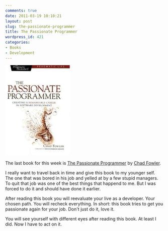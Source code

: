 ```yaml
---
comments: true
date: 2011-03-19 10:10:21
layout: post
slug: the-passionate-programmer
title: The Passionate Programmer
wordpress_id: 421
categories:
- Books
- Development
---
```


[![](/images/2011-03-19-the-passionate-programmer/passionateprogrammer.png)](http://www.amazon.de/gp/product/1934356344/ref=as_li_ss_tl?ie=UTF8&tag=wannawork-21&linkCode=as2&camp=1638&creative=19454&creativeASIN=1934356344) 

The last book for this week is [The Passionate Programmer](http://www.amazon.de/gp/product/1934356344/ref=as_li_ss_tl?ie=UTF8&tag=wannawork-21&linkCode=as2&camp=1638&creative=19454&creativeASIN=1934356344)
by [Chad Fowler](http://chadfowler.com/). 

I really want to travel back in time and give this book to my younger self. The
one that was bored in his job and yelled at by a few stupid managers. To quit
that job was one of the best things that happend to me. But I was forced to do
it and should have done it earlier.

After reading this book you will reevaluate your live as a developer. Your
chosen path. You will recheck everything. In short: this book tries to get you
passionate again for your job. Don't just do it, love it. 

You will see yourself with different eyes after reading this book. At least I
did. Now I have to act on it.

